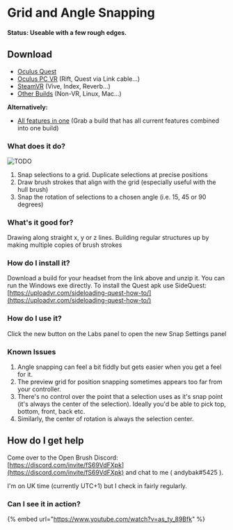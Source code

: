 # Grid and Angle Snapping

#### Status: Useable with a few rough edges.

## Download

* [Oculus Quest](https://nightly.link/IxxyXR/open-brush/workflows/build/features%2Fsnapping/Oculus%20Quest%20Experimental.zip)
* [Oculus PC VR](https://nightly.link/IxxyXR/open-brush/workflows/build/features%2Fsnapping/Windows%20Rift%20Experimental.zip) (Rift, Quest via Link cable...)
* [SteamVR](https://nightly.link/IxxyXR/open-brush/workflows/build/features%2Fsnapping/Windows%20SteamVR%20Experimental.zip) (Vive, Index, Reverb...)
* [Other Builds](https://nightly.link/IxxyXR/open-brush/workflows/build/features%2Fsnapping) (Non-VR, Linux, Mac...)

**Alternatively:**

* [All features in one](all-features-in-one.md) (Grab a build that has all current features combined into one build)

### What does it do?

![TODO](https://cdn.discordapp.com/attachments/804251582715265034/846812293177933894/2021-05-25\_19-06-31.gif)

1. Snap selections to a grid. Duplicate selections at precise positions
2. Draw brush strokes that align with the grid (especially useful with the hull brush)
3. Snap the rotation of selections to a chosen angle (i.e. 15, 45 or 90 degrees)

### What's it good for?

Drawing along straight x, y or z lines. Building regular structures up by making multiple copies of brush strokes

### How do I install it?

Download a build for your headset from the link above and unzip it. You can run the Windows exe directly. To install the Quest apk use SideQuest: [https://uploadvr.com/sideloading-quest-how-to/](https://uploadvr.com/sideloading-quest-how-to/)

### How do I use it?

Click the new button on the Labs panel to open the new Snap Settings panel

### Known Issues

1. Angle snapping can feel a bit fiddly but gets easier when you get a feel for it.
2. The preview grid for position snapping sometimes appears too far from your controller.
3. There's no control over the point that a selection uses as it's snap point (it's always the center of the selection). Ideally you'd be able to pick top, bottom, front, back etc.
4. Similarly, the center of rotation is always the selection center.

## How do I get help

Come over to the Open Brush Discord: [https://discord.com/invite/fS69VdFXpk](https://discord.com/invite/fS69VdFXpk) and chat to me ( andybak#5425 ).

I'm on UK time (currently UTC+1) but I check in fairly regularly.

### Can I see it in action?

{% embed url="https://www.youtube.com/watch?v=as_ty_89Bfk" %}
